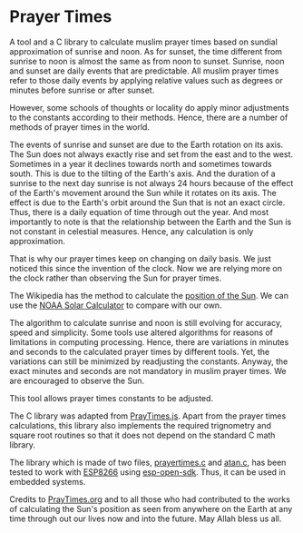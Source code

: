 # Prayer Times
A tool and a C library to calculate muslim prayer times based on sundial approximation of sunrise and noon. As for sunset, the time different from sunrise to noon is almost the same as from noon to sunset. Sunrise, noon and sunset are daily events that are predictable. All muslim prayer times refer to those daily events by applying relative values such as degrees or minutes before sunrise or after sunset.

However, some schools of thoughts or locality do apply minor adjustments to the constants according to their methods. Hence, there are a number of methods of prayer times in the world.

The events of sunrise and sunset are due to the Earth rotation on its axis. The Sun does not always exactly rise and set from the east and to the west. Sometimes in a year it declines towards north and sometimes towards south. This is due to the tilting of the Earth's axis. And the duration of a sunrise to the next day sunrise is not always 24 hours because of the effect of the Earth's movement around the Sun while it rotates on its axis. The effect is due to the Earth's orbit around the Sun that is not an exact circle. Thus, there is a daily equation of time through out the year. And most importantly to note is that the relationship between the Earth and the Sun is not constant in celestial measures. Hence, any calculation is only approximation.

That is why our prayer times keep on changing on daily basis. We just noticed this since the invention of the clock. Now we are relying more on the clock rather than observing the Sun for prayer times.

The Wikipedia has the method to calculate the [position of the Sun](https://en.wikipedia.org/wiki/Position_of_the_Sun). We can use the [NOAA Solar Calculator](https://www.esrl.noaa.gov/gmd/grad/solcalc/) to compare with our own. 

The algorithm to calculate sunrise and noon is still evolving for accuracy, speed and simplicity. Some tools use altered algorithms for reasons of limitations in computing processing. Hence, there are variations in minutes and seconds to the calculated prayer times by different tools. Yet, the variations can still be minimized by readjusting the constants. Anyway, the exact minutes and seconds are not mandatory in muslim prayer times. We are encouraged to observe the Sun.

This tool allows prayer times constants to be adjusted.

The C library was adapted from [PrayTimes.js](http://praytimes.org/code/). Apart from the prayer times calculations, this library also implements the required trignometry and square root routines so that it does not depend on the standard C math library.

The library which is made of two files, [prayertimes.c](https://github.com/chelahmy/prayertimes/blob/master/prayertimes.c) and [atan.c](https://github.com/chelahmy/prayertimes/blob/master/atan.c), has been tested to work with [ESP8266](https://en.wikipedia.org/wiki/ESP8266) using [esp-open-sdk](https://github.com/pfalcon/esp-open-sdk). Thus, it can be used in embedded systems.

Credits to [PrayTimes.org](http://praytimes.org) and to all those who had contributed to the works of calculating the Sun's position as seen from anywhere on the Earth at any time through out our lives now and into the future. May Allah bless us all.
